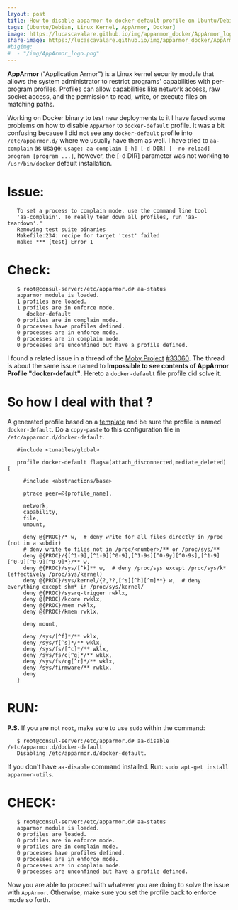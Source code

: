 ```yaml
---
layout: post
title: How to disable apparmor to docker-default profile on Ubuntu/Debian?
tags: [Ubuntu/Debian, Linux Kernel, AppArmor, Docker]
image: https://lucascavalare.github.io/img/apparmor_docker/AppArmor_logo.png
share-image: https://lucascavalare.github.io/img/apparmor_docker/AppArmor_logo.png
#bigimg:
#  - "/img/AppArmor_logo.png"
---
```


__AppArmor__ ("Application Armor") is a Linux kernel security module that allows the system administrator to restrict programs' capabilities with per-program profiles. 
Profiles can allow capabilities like network access, raw socket access, and the permission to read, write, or execute files on matching paths.

Working on Docker binary to test new deployments to it I have faced some problems on how to disable `AppArmor` to `docker-default` profile.
It was a bit confusing because I did not see any `docker-default` profile into `/etc/apparmor.d/` where we usually have them as well. 
I have tried to `aa-complain` as usage: `usage: aa-complain [-h] [-d DIR] [--no-reload] program [program ...]`, however, the [-d DIR] parameter
was not working to `/usr/bin/docker` default installation. 

# Issue:
 ```
    To set a process to complain mode, use the command line tool
    'aa-complain'. To really tear down all profiles, run 'aa-teardown'."
    Removing test suite binaries
    Makefile:234: recipe for target 'test' failed
    make: *** [test] Error 1
 ``` 
 
 
# Check:
 ```
    $ root@consul-server:/etc/apparmor.d# aa-status
    apparmor module is loaded.
    1 profiles are loaded.
    1 profiles are in enforce mode.
       docker-default
    0 profiles are in complain mode.
    0 processes have profiles defined.
    0 processes are in enforce mode.
    0 processes are in complain mode.
    0 processes are unconfined but have a profile defined.
 ```

I found a related issue in a thread of the [Moby Project](https://github.com/moby/moby) [#33060](https://github.com/moby/moby/issues/33060#issuecomment-419363270).
The thread is about the same issue named to __Impossible to see contents of AppArmor Profile "docker-default"__. Hereto a `docker-default` file profile did solve it. 

# So how I deal with that ?

A generated profile based on a [template](https://raw.githubusercontent.com/moby/moby/master/profiles/apparmor/template.go) and be sure the profile is named `docker-default`.
Do a `copy-paste` to this configuration file in `/etc/apparmor.d/docker-default`. 

 ```
    #include <tunables/global>

    profile docker-default flags=(attach_disconnected,mediate_deleted) {

      #include <abstractions/base>

      ptrace peer=@{profile_name},

      network,
      capability,
      file,
      umount,

      deny @{PROC}/* w,  # deny write for all files directly in /proc (not in a subdir)
      # deny write to files not in /proc/<number>/** or /proc/sys/**
      deny @{PROC}/{[^1-9],[^1-9][^0-9],[^1-9s][^0-9y][^0-9s],[^1-9][^0-9][^0-9][^0-9]*}/** w,
      deny @{PROC}/sys/[^k]** w,  # deny /proc/sys except /proc/sys/k* (effectively /proc/sys/kernel)
      deny @{PROC}/sys/kernel/{?,??,[^s][^h][^m]**} w,  # deny everything except shm* in /proc/sys/kernel/
      deny @{PROC}/sysrq-trigger rwklx,
      deny @{PROC}/kcore rwklx,
      deny @{PROC}/mem rwklx,
      deny @{PROC}/kmem rwklx,

      deny mount,

      deny /sys/[^f]*/** wklx,
      deny /sys/f[^s]*/** wklx,
      deny /sys/fs/[^c]*/** wklx,
      deny /sys/fs/c[^g]*/** wklx,
      deny /sys/fs/cg[^r]*/** wklx,
      deny /sys/firmware/** rwklx,
      deny
    }
 ```

# RUN:

__P.S.__ If you are not `root`, make sure to use `sudo` within the command:
 ```
    $ root@consul-server:/etc/apparmor.d# aa-disable /etc/apparmor.d/docker-default
    Disabling /etc/apparmor.d/docker-default.
 ```
If you don't have `aa-disable` command installed. Run: `sudo apt-get install apparmor-utils`.

# CHECK:

 ```
    $ root@consul-server:/etc/apparmor.d# aa-status
    apparmor module is loaded.
    0 profiles are loaded.
    0 profiles are in enforce mode.
    0 profiles are in complain mode.
    0 processes have profiles defined.
    0 processes are in enforce mode.
    0 processes are in complain mode.
    0 processes are unconfined but have a profile defined.
 ```

Now you are able to proceed with whatever you are doing to solve the issue with `AppArmor`. Otherwise, make sure you set the profile back to enforce mode so forth.  
